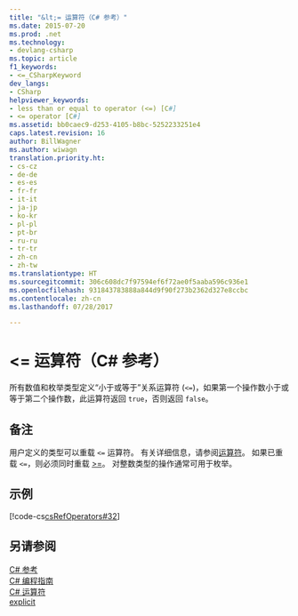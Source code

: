 ```yaml
---
title: "&lt;= 运算符（C# 参考）"
ms.date: 2015-07-20
ms.prod: .net
ms.technology:
- devlang-csharp
ms.topic: article
f1_keywords:
- <=_CSharpKeyword
dev_langs:
- CSharp
helpviewer_keywords:
- less than or equal to operator (<=) [C#]
- <= operator [C#]
ms.assetid: bb0caec9-d253-4105-b8bc-5252233251e4
caps.latest.revision: 16
author: BillWagner
ms.author: wiwagn
translation.priority.ht:
- cs-cz
- de-de
- es-es
- fr-fr
- it-it
- ja-jp
- ko-kr
- pl-pl
- pt-br
- ru-ru
- tr-tr
- zh-cn
- zh-tw
ms.translationtype: HT
ms.sourcegitcommit: 306c608dc7f97594ef6f72ae0f5aaba596c936e1
ms.openlocfilehash: 931843783888a844d9f90f273b2362d327e8ccbc
ms.contentlocale: zh-cn
ms.lasthandoff: 07/28/2017

---
```

# <a name="lt-operator-c-reference"></a>&lt;= 运算符（C# 参考）
所有数值和枚举类型定义“小于或等于”关系运算符 (`<=`)，如果第一个操作数小于或等于第二个操作数，此运算符返回 `true`，否则返回 `false`。  
  
## <a name="remarks"></a>备注  
 用户定义的类型可以重载 `<=` 运算符。 有关详细信息，请参阅[运算符](../../../csharp/language-reference/keywords/operator.md)。 如果已重载 `<=`，则必须同时重载 [>=](../../../csharp/language-reference/operators/greater-than-equal-operator.md)。 对整数类型的操作通常可用于枚举。  
  
## <a name="example"></a>示例  
 [!code-cs[csRefOperators#32](../../../csharp/language-reference/operators/codesnippet/CSharp/less-than-equal-operator_1.cs)]  
  
## <a name="see-also"></a>另请参阅  
 [C# 参考](../../../csharp/language-reference/index.md)   
 [C# 编程指南](../../../csharp/programming-guide/index.md)   
 [C# 运算符](../../../csharp/language-reference/operators/index.md)   
 [explicit](../../../csharp/language-reference/keywords/explicit.md)

